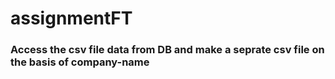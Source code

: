 # assignmentFT
### Access the csv file data from DB and make a seprate csv file on the basis of company-name 
